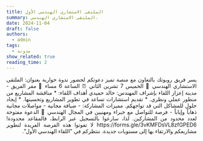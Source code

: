 ```yaml
---
title: الملتقى الاستشاري الهندسي الأول
summary: الملتقى الاستشاري الهندسي.
date: 2024-11-04
draft: false
authors: 
  - admin
tags:
  - مدونة
show_related: true
reading_time: 2
---
```

<div dir="rtl" style="text-align: justify;">
يسر فريق روبوتك بالتعاون مع منصة تميز دعوتكم لحضور ندوة حوارية بعنوان:
الملتقى الاستشاري الهندسي
📅 الخميس 7 تشرين الثاني
⏰ الساعة 6 مساء
📍 مقر الفريق - مدينة إعزاز
اللقاء بإشراف المهندس:
خالد حميدي
أهداف اللقاء:
* مناقشة المشاريع من منظور عملي ونظري.
* تقديم استشارات تساعد في تطوير المشاريع وتحسينها.
* إيجاد حلول للمشاكل التي قد تواجهكم.
مميزات المشاركة:
- ضيافة مجانية
- مواصلات مجانية ذهاباً وإياباً
- فرصة للتواصل مع خبراء ومهنيين في المجال الهندسي
🚨 الدعوة مفتوحة لعدد محدود من المشاركين. لذا، سارعوا بالتسجيل عبر الرابط، فالمقاعد محدودة!
https://forms.gle/3vKMFDsVL8zfGPED6
لا تفوتوا هذه الفرصة الفريدة لتطوير مشاريعكم والارتقاء بها إلى مستويات جديدة. ننتظركم في "اللقاء الهندسي الأول".
</div>